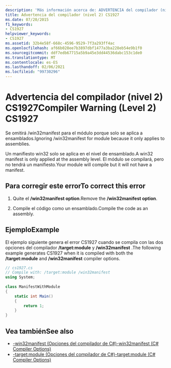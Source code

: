 ```yaml
---
description: 'Más información acerca de: ADVERTENCIA del compilador (nivel 2) CS1927'
title: Advertencia del compilador (nivel 2) CS1927
ms.date: 07/20/2015
f1_keywords:
- CS1927
helpviewer_keywords:
- CS1927
ms.assetid: 32b4e58f-668c-4596-9529-7f3a293ff4ac
ms.openlocfilehash: af66b028ee7b3897dbf1477a3ba228eb54e9b1f0
ms.sourcegitcommit: ddf7edb67715a5b9a45e3dd44536dabc153c1de0
ms.translationtype: MT
ms.contentlocale: es-ES
ms.lasthandoff: 02/06/2021
ms.locfileid: "99730296"
---
```

# <a name="compiler-warning-level-2-cs1927"></a><span data-ttu-id="e6b7c-103">Advertencia del compilador (nivel 2) CS1927</span><span class="sxs-lookup"><span data-stu-id="e6b7c-103">Compiler Warning (Level 2) CS1927</span></span>

<span data-ttu-id="e6b7c-104">Se omitirá /win32manifest para el módulo porque solo se aplica a ensamblados.</span><span class="sxs-lookup"><span data-stu-id="e6b7c-104">Ignoring /win32manifest for module because it only applies to assemblies.</span></span>  
  
 <span data-ttu-id="e6b7c-105">Un manifiesto win32 solo se aplica en el nivel de ensamblado.</span><span class="sxs-lookup"><span data-stu-id="e6b7c-105">A win32 manifest is only applied at the assembly level.</span></span> <span data-ttu-id="e6b7c-106">El módulo se compilará, pero no tendrá un manifiesto.</span><span class="sxs-lookup"><span data-stu-id="e6b7c-106">Your module will compile but it will not have a manifest.</span></span>  
  
## <a name="to-correct-this-error"></a><span data-ttu-id="e6b7c-107">Para corregir este error</span><span class="sxs-lookup"><span data-stu-id="e6b7c-107">To correct this error</span></span>  
  
1. <span data-ttu-id="e6b7c-108">Quite el **/win32manifest option**.</span><span class="sxs-lookup"><span data-stu-id="e6b7c-108">Remove the **/win32manifest option**.</span></span>  
  
2. <span data-ttu-id="e6b7c-109">Compile el código como un ensamblado.</span><span class="sxs-lookup"><span data-stu-id="e6b7c-109">Compile the code as an assembly.</span></span>  
  
## <a name="example"></a><span data-ttu-id="e6b7c-110">Ejemplo</span><span class="sxs-lookup"><span data-stu-id="e6b7c-110">Example</span></span>  

 <span data-ttu-id="e6b7c-111">El ejemplo siguiente genera el error CS1927 cuando se compila con las dos opciones del compilador **/target:module** y **/win32manifest** .</span><span class="sxs-lookup"><span data-stu-id="e6b7c-111">The following example generates CS1927 when it is compiled with both the **/target:module** and **/win32manifest** compiler options.</span></span>  
  
```csharp  
// cs1927.cs  
// Compile with: /target:module /win32manifest  
using System;  
  
class ManifestWithModule  
{  
    static int Main()  
    {  
        return 1;  
    }  
}  
```  
  
## <a name="see-also"></a><span data-ttu-id="e6b7c-112">Vea también</span><span class="sxs-lookup"><span data-stu-id="e6b7c-112">See also</span></span>

- [<span data-ttu-id="e6b7c-113">-win32manifest (Opciones del compilador de C#)</span><span class="sxs-lookup"><span data-stu-id="e6b7c-113">-win32manifest (C# Compiler Options)</span></span>](../language-reference/compiler-options/win32manifest-compiler-option.md)
- [<span data-ttu-id="e6b7c-114">-target:module (Opciones del compilador de C#)</span><span class="sxs-lookup"><span data-stu-id="e6b7c-114">-target:module (C# Compiler Options)</span></span>](../language-reference/compiler-options/target-module-compiler-option.md)

